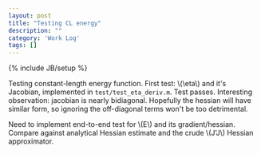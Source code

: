 ```yaml
---
layout: post
title: "Testing CL energy"
description: ""
category: 'Work Log'
tags: []
---
```

{% include JB/setup %}

Testing constant-length energy function.  First test: \\(\eta\\) and it's Jacobian, implemented in `test/test_eta_deriv.m`.  Test passes.  Interesting observation: jacobian is nearly bidiagonal.  Hopefully the hessian will have similar form, so ignoring the off-diagonal terms won't be too detrimental.

Need to implement end-to-end test for \\(E\\) and its gradient/hessian.  Compare against analytical Hessian estimate and the crude \\(J'J\\) Hessian approximator.
